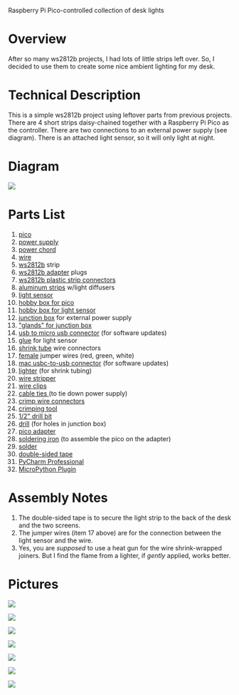 Raspberry Pi Pico-controlled collection of desk lights

# Overview

After so many ws2812b projects, I had lots of little strips left over.  So, I decided to use them to create some nice 
ambient lighting for my desk. 

# Technical Description
This is a simple ws2812b project using leftover parts from previous projects.  There are 4 short strips daisy-chained
together with a Raspberry Pi Pico as the controller. There are two connections to an external power supply (see diagram).
There is an attached light sensor, so it will only light at night.

# Diagram 
![](.README_images/diagram.png)


# Parts List
1. [pico](https://a.co/d/5P5XDf7)
2. [power supply](https://a.co/d/iKgSWYm)
3. [power chord](https://a.co/d/6uIREtZ)
4. [wire](https://a.co/d/imWzLmc)
5. [ws2812b](https://a.co/d/gvlHaTj) strip
6. [ws2812b adapter](https://a.co/d/0sc48VN) plugs
7. [ws2812b plastic strip connectors](https://a.co/d/dTEdeK7)
8. [aluminum strips](https://a.co/d/2UMVkZJ) w/light diffusers
9. [light sensor](https://a.co/d/htjtdDJ)
10. [hobby box for pico](https://a.co/d/j1eW7Fh)
11. [hobby box for light sensor](https://a.co/d/6cgj2bX)
12. [junction box](https://a.co/d/j1eW7Fh) for external power supply
13. ["glands" for junction box](https://a.co/d/atXZ9wt)
14. [usb to micro usb connector](https://a.co/d/99JQsLD) (for software updates)
15. [glue](https://a.co/d/7KxgCCP) for light sensor
16. [shrink tube](https://a.co/d/7vEtkoZ) wire connectors
17. [female](https://a.co/d/6TAin4S) jumper wires (red, green, white)
18. [mac usbc-to-usb connector](https://a.co/d/hTGeQ3q) (for software updates)
19. [lighter](https://a.co/d/2jGikx1) (for shrink tubing)
20. [wire stripper](https://a.co/d/9J57B35)
21. [wire clips](https://a.co/d/7ZC9Jue)
22. [cable ties ](https://a.co/d/aNK4yg2)(to tie down power supply)
23. [crimp wire connectors](https://a.co/d/28pP0oi)
24. [crimping tool](https://a.co/d/gb0WfqY)
25. [1/2" drill bit](https://a.co/d/ebvk1JH)
26. [drill](https://a.co/d/hFsUd1H) (for holes in junction box)
27. [pico adapter](https://a.co/d/0HM1JB6)
28. [soldering iron](https://a.co/d/jcC5rNq) (to assemble the pico on the adapter)
29. [solder](https://a.co/d/1TV0jM2) 
30. [double-sided tape](https://a.co/d/0xbPvjM)
31. [PyCharm Professional](https://www.jetbrains.com/pycharm/promo/)
32. [MicroPython Plugin](https://plugins.jetbrains.com/plugin/9777-micropython)


# Assembly Notes
1. The double-sided tape is to secure the light strip to the back of the desk and the two screens.
2. The jumper wires (item 17 above) are for the connection between the light sensor and the wire.
3. Yes, you are _supposed_ to use a heat gun for the wire shrink-wrapped joiners. But I find the flame from a lighter,
if *gently* applied, works better.

# Pictures 

![](.README_images/desk.png)

![](.README_images/light-sensor.png)

![](.README_images/pico.png)

![](.README_images/external-power-supply.png)

![](.README_images/external-power-supply-closeup.png)

![](.README_images/external-power-supply-closeup2.png)

![](.README_images/light-strip-placement.png)

